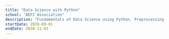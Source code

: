 ```yaml
---
title: "Data Science with Python"
school: "AEPI Association"
description: "Fundamentals of Data Science using Python. Preprocessing of tabular data before being treated. Data scaling and encoding. Selection of the most important features for the prediction of a target. Application of Machine Learning models and their optimization."
startDate: 2020-09-01
endDate: 2020-11-01
---
```

